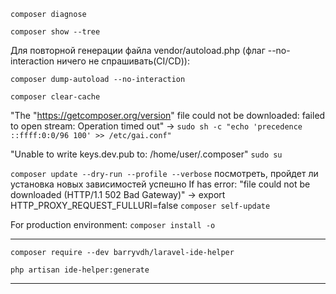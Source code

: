 ``composer diagnose``

``composer show --tree``

Для повторной генерации файла vendor/autoload.php (флаг --no-interaction ничего не спрашивать(CI/CD)):

``composer dump-autoload --no-interaction`` 

``composer clear-cache``

"The "https://getcomposer.org/version" file could not be downloaded: failed to open stream: Operation timed out" ->
``sudo sh -c "echo 'precedence ::ffff:0:0/96 100' >> /etc/gai.conf"``

"Unable to write keys.dev.pub to: /home/user/.composer"
``sudo su``


``composer update --dry-run --profile --verbose`` посмотреть, пройдет ли установка новых зависимостей успешно
If has error:  "file could not be downloaded (HTTP/1.1 502 Bad Gateway)" -> export HTTP_PROXY_REQUEST_FULLURI=false
``composer self-update``

For production environment:
``composer install -o``
_____________________________________________________________________

``composer require --dev barryvdh/laravel-ide-helper``

``php artisan ide-helper:generate``

_____________________________________________________________________
